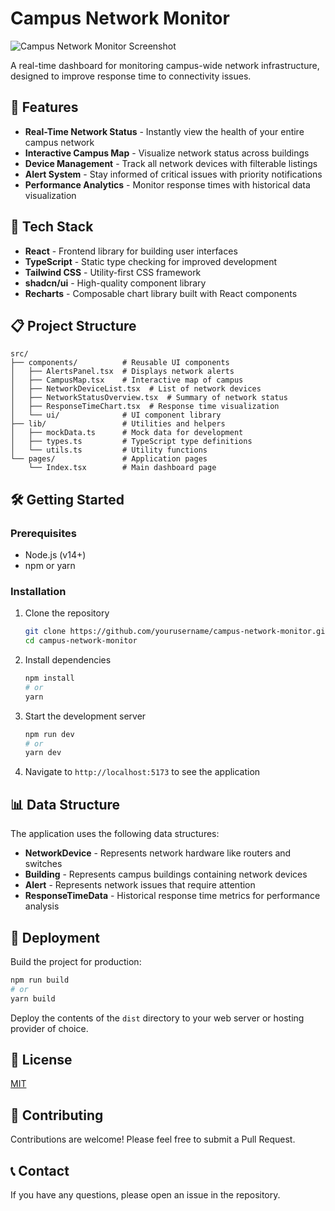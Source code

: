 
# Campus Network Monitor

![Campus Network Monitor Screenshot](https://i.imgur.com/example-screenshot.jpg)

A real-time dashboard for monitoring campus-wide network infrastructure, designed to improve response time to connectivity issues.

## 🌟 Features

- **Real-Time Network Status** - Instantly view the health of your entire campus network
- **Interactive Campus Map** - Visualize network status across buildings
- **Device Management** - Track all network devices with filterable listings
- **Alert System** - Stay informed of critical issues with priority notifications
- **Performance Analytics** - Monitor response times with historical data visualization

## 🚀 Tech Stack

- **React** - Frontend library for building user interfaces
- **TypeScript** - Static type checking for improved development
- **Tailwind CSS** - Utility-first CSS framework
- **shadcn/ui** - High-quality component library
- **Recharts** - Composable chart library built with React components

## 📋 Project Structure

```
src/
├── components/          # Reusable UI components
│   ├── AlertsPanel.tsx  # Displays network alerts
│   ├── CampusMap.tsx    # Interactive map of campus
│   ├── NetworkDeviceList.tsx  # List of network devices
│   ├── NetworkStatusOverview.tsx  # Summary of network status
│   ├── ResponseTimeChart.tsx  # Response time visualization
│   └── ui/              # UI component library
├── lib/                 # Utilities and helpers
│   ├── mockData.ts      # Mock data for development
│   ├── types.ts         # TypeScript type definitions
│   └── utils.ts         # Utility functions
└── pages/               # Application pages
    └── Index.tsx        # Main dashboard page
```

## 🛠️ Getting Started

### Prerequisites

- Node.js (v14+)
- npm or yarn

### Installation

1. Clone the repository
   ```bash
   git clone https://github.com/yourusername/campus-network-monitor.git
   cd campus-network-monitor
   ```

2. Install dependencies
   ```bash
   npm install
   # or
   yarn
   ```

3. Start the development server
   ```bash
   npm run dev
   # or
   yarn dev
   ```

4. Navigate to `http://localhost:5173` to see the application

## 📊 Data Structure

The application uses the following data structures:

- **NetworkDevice** - Represents network hardware like routers and switches
- **Building** - Represents campus buildings containing network devices
- **Alert** - Represents network issues that require attention
- **ResponseTimeData** - Historical response time metrics for performance analysis

## 🔄 Deployment

Build the project for production:

```bash
npm run build
# or
yarn build
```

Deploy the contents of the `dist` directory to your web server or hosting provider of choice.

## 📝 License

[MIT](LICENSE)

## 👥 Contributing

Contributions are welcome! Please feel free to submit a Pull Request.

## 📞 Contact

If you have any questions, please open an issue in the repository.
